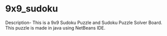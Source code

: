 # 9x9_sudoku
Description-
This is a 9x9 Sudoku Puzzle and Sudoku Puzzle Solver Board. This puzzle is made in java using NetBeans IDE. 

